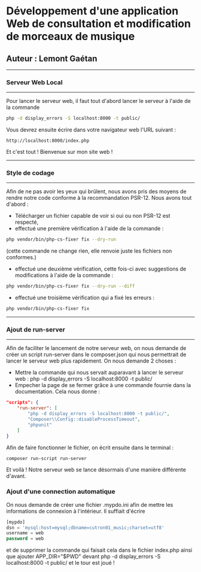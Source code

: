 # Développement d'une application Web de consultation et modification de morceaux de musique

## __Auteur : Lemont Gaétan__
---
### __Serveur Web Local__
---
Pour lancer le serveur web, il faut tout d'abord lancer le serveur à l'aide de la commande
```bash
php -d display_errors -S localhost:8000 -t public/
```
Vous devrez ensuite écrire dans votre navigateur web l'URL suivant :
```
http://localhost:8000/index.php
```
Et c'est tout ! Bienvenue sur mon site web !

---
### __Style de codage__

---
Afin de ne pas avoir les yeux qui brûlent, nous avons pris des moyens de rendre notre code conforme à la recommandation PSR-12. Nous avons tout d'abord :
- Télécharger un fichier capable de voir si oui ou non PSR-12 est respecté,
- effectué une première vérification à l'aide de la commande :
```bash
php vendor/bin/php-cs-fixer fix --dry-run
```
(cette commande ne change rien, elle renvoie juste les fichiers non conformes.)
- effectué une deuxième vérification, cette fois-ci avec suggestions de modifications à l'aide de la commande :
```bash
php vendor/bin/php-cs-fixer fix --dry-run --diff
```
- effectué une troisième vérification qui a fixé les erreurs :
```bash 
php vendor/bin/php-cs-fixer fix
```
---

### __Ajout de run-server__

---
Afin de faciliter le lancement de notre serveur web, on nous demande de créer un script run-server dans le composer.json qui nous permettrait de lancer le serveur web plus rapidement. On nous demande 2 choses :
- Mettre la commande qui nous servait auparavant à lancer le serveur web : php -d display_errors -S localhost:8000 -t public/
- Empecher la page de se fermer grâce à une commande fournie dans la documentation.
Cela nous donne :
```json
"scripts": {
    "run-server": [
        "php -d display_errors -S localhost:8000 -t public/",
        "Composer\\Config::disableProcessTimeout",
        "phpunit"
    ] 
}
```
Afin de faire fonctionner le fichier, on écrit ensuite dans le terminal :
```bash
composer run-script run-server
```
Et voilà ! Notre serveur web se lance désormais d'une manière différente d'avant.

### __Ajout d'une connection automatique__
On nous demande de créer une fichier .mypdo.ini afin de mettre les informations de connexion à l'intérieur. Il suffiait d'écrire 
```sql
[mypdo]
dsn = 'mysql:host=mysql;dbname=cutron01_music;charset=utf8'
username = web
password = web
```
et de supprimer la commande qui faisait cela dans le fichier index.php ainsi que ajouter APP_DIR=\"$PWD\" devant php -d display_errors -S localhost:8000 -t public/ et le tour est joué !

